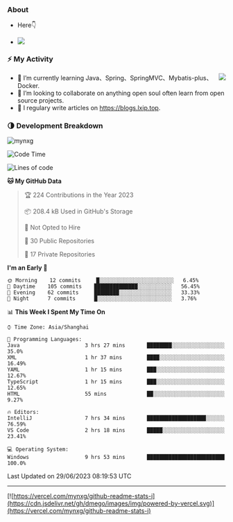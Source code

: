
### About

- Here👇

- ![](https://komarev.com/ghpvc/?username=mynxg&color=green)
<!-- - ![](https://visitor-badge.glitch.me/badge?page_id=mynxg.mynxg) -->

### ⚡️ My Activity

<img align="right" src="https://github-readme-stats-i.vercel.app/api?username=imnxg&show_icons=true&icon_color=1573B3&hide_title=true&text_color=718096&bg_color=00000000&hide_border=true"/>

<ul>
    <li> 🌱 I’m currently learning Java、Spring、SpringMVC、Mybatis-plus、Docker.</li>
    <li> 👯 I’m looking to collaborate on anything open souI often learn from open source projects.</li>
    <li> 📝 I regulary write articles on <a href="https://blogs.lxip.top">https://blogs.lxip.top</a>.</li>
    <!-- <li> ⚡ Fun fact: I ❤️ 😻.</li> -->
</ul>

<!-- <h3>Github Activity</h3>
<p style="img{display:block;margin:0 auto;}">

[![](https://activity-graph.herokuapp.com/graph?username=mynxg&theme=tokyonight)](https://github.com/ashutosh00710/github-readme-activity-graph)
![keney's github stats](https://github-readme-stats-i.vercel.app/api?username=imnxg&show_icons=true&icon_color=1573B3)
</p> -->
### 🌗 Development Breakdown

<img src="https://komarev.com/ghpvc/?username=mynxg" alt=" mynxg" />

<!--START_SECTION:waka-->
![Code Time](http://img.shields.io/badge/Code%20Time-157%20hrs-blue)

![Lines of code](https://img.shields.io/badge/From%20Hello%20World%20I%27ve%20Written-79%20Thousand%20lines%20of%20code-blue)

**🐱 My GitHub Data** 

> 🏆 224 Contributions in the Year 2023
 > 
> 📦 208.4 kB Used in GitHub's Storage 
 > 
> 🚫 Not Opted to Hire
 > 
> 📜 30 Public Repositories 
 > 
> 🔑 17 Private Repositories  
 > 
**I'm an Early 🐤** 

```text
🌞 Morning    12 commits     █░░░░░░░░░░░░░░░░░░░░░░░░   6.45% 
🌆 Daytime    105 commits    ██████████████░░░░░░░░░░░   56.45% 
🌃 Evening    62 commits     ████████░░░░░░░░░░░░░░░░░   33.33% 
🌙 Night      7 commits      █░░░░░░░░░░░░░░░░░░░░░░░░   3.76%

```


📊 **This Week I Spent My Time On** 

```text
⌚︎ Time Zone: Asia/Shanghai

💬 Programming Languages: 
Java                     3 hrs 27 mins       ████████░░░░░░░░░░░░░░░░░   35.0% 
XML                      1 hr 37 mins        ████░░░░░░░░░░░░░░░░░░░░░   16.49% 
YAML                     1 hr 15 mins        ███░░░░░░░░░░░░░░░░░░░░░░   12.67% 
TypeScript               1 hr 15 mins        ███░░░░░░░░░░░░░░░░░░░░░░   12.65% 
HTML                     55 mins             ██░░░░░░░░░░░░░░░░░░░░░░░   9.27%

🔥 Editors: 
IntelliJ                 7 hrs 34 mins       ███████████████████░░░░░░   76.59% 
VS Code                  2 hrs 18 mins       █████░░░░░░░░░░░░░░░░░░░░   23.41%

💻 Operating System: 
Windows                  9 hrs 53 mins       █████████████████████████   100.0%

```


 Last Updated on 29/06/2023 08:19:53 UTC
<!--END_SECTION:waka-->

---

[![https://vercel.com/mynxg/github-readme-stats-i](https://cdn.jsdelivr.net/gh/dmego/images/img/powered-by-vercel.svg)](https://vercel.com/mynxg/github-readme-stats-i)
